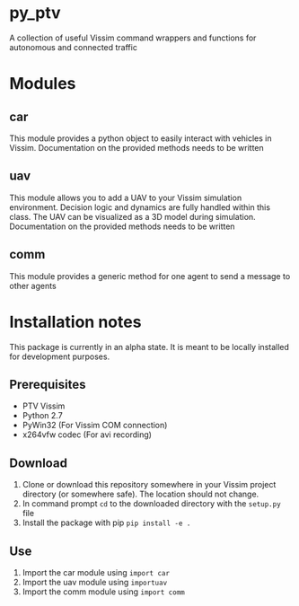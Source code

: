 # py_ptv
A collection of useful Vissim command wrappers and functions for autonomous and connected traffic

# Modules
## car
This module provides a python object to easily interact with vehicles in Vissim. 
Documentation on the provided methods needs to be written

## uav
This module allows you to add a UAV to your Vissim simulation environment. 
Decision logic and dynamics are fully handled within this class. 
The UAV can be visualized as a 3D model during simulation.  
Documentation on the provided methods needs to be written

## comm
This module provides a generic method for one agent to send a message to other agents


# Installation notes
This package is currently in an alpha state. It is meant to be locally installed for development purposes.

## Prerequisites
- PTV Vissim
- Python 2.7
- PyWin32 (For Vissim COM connection)
- x264vfw codec (For avi recording)

## Download
1) Clone or download this repository somewhere in your Vissim project directory (or somewhere safe). The location should not change.
1) In command prompt `cd` to the downloaded directory with the `setup.py` file
1) Install the package with pip `pip install -e .`

## Use
1) Import the car module using `import car`
1) Import the uav module using `importuav`
1) Import the comm module using `import comm`
